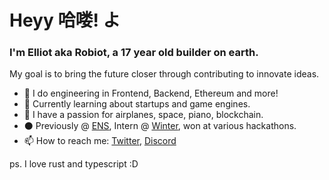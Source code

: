 # Heyy 哈喽! よ


### I'm Elliot aka Robiot, a 17 year old builder on earth.

My goal is to bring the future closer through contributing to innovate ideas.
<!-- test !-->

- 👾 I do engineering in Frontend, Backend, Ethereum and more!
- 👀 Currently learning about startups and game engines.
- 🌌 I have a passion for airplanes, space, piano, blockchain.
- ⚫ Previously @ [ENS](https://ens.domains), Intern @ [Winter](https://winter.ax), won at various hackathons.
- 📫 How to reach me: [Twitter](https://twitter.com/robiot), [Discord](https://discord.gg/3Pf8Xu5Kjm)


ps. I love rust and typescript :D


